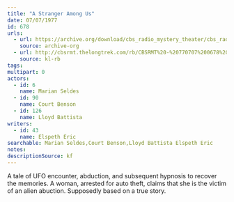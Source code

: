 ```yaml
---
title: "A Stranger Among Us"
date: 07/07/1977
id: 678
urls: 
  - url: https://archive.org/download/cbs_radio_mystery_theater/cbs_radio_mystery_theater-0651-0700.zip/cbs_radio_mystery_theater-0651-0700%2Fcbsrmt_0678_a_stranger_among_us.mp3
    source: archive-org
  - url: http://cbsrmt.thelongtrek.com/rb/CBSRMT%20-%20770707%200678%20A%20Stranger%20Among%20Us_WLNH-FM_rb.mp3
    source: kl-rb
tags: 
multipart: 0
actors:  
  - id: 6
    name: Marian Seldes  
  - id: 90
    name: Court Benson  
  - id: 126
    name: Lloyd Battista
writers:  
  - id: 43
    name: Elspeth Eric
searchable: Marian Seldes,Court Benson,Lloyd Battista Elspeth Eric
notes: 
descriptionSource: kf
---
```

A tale of UFO encounter, abduction, and subsequent hypnosis to recover the memories. A woman, arrested for auto theft, claims that she is the victim of an alien abuction. Supposedly based on a true story.